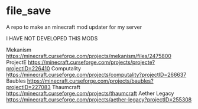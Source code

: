 # file_save
A repo to make an minecraft mod updater for my server

I HAVE NOT DEVELOPED THIS MODS

Mekanism https://minecraft.curseforge.com/projects/mekanism/files/2475800 <br>
ProjectE https://minecraft.curseforge.com/projects/projecte?projectID=226410
Computality https://minecraft.curseforge.com/projects/computality?projectID=266637
Baubles https://minecraft.curseforge.com/projects/baubles?projectID=227083
Thaumcraft https://minecraft.curseforge.com/projects/thaumcraft
Aether Legacy https://minecraft.curseforge.com/projects/aether-legacy?projectID=255308

